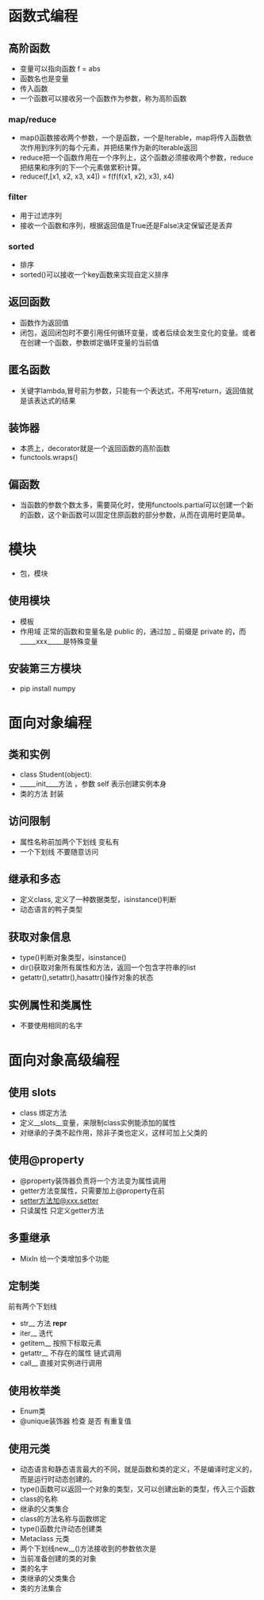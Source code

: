 # 函数式编程
## 高阶函数

* 变量可以指向函数  f = abs
* 函数名也是变量
* 传入函数
* 一个函数可以接收另一个函数作为参数，称为高阶函数

### map/reduce

* map()函数接收两个参数，一个是函数，一个是Iterable，map将传入函数依次作用到序列的每个元素，并把结果作为新的Iterable返回
* reduce把一个函数作用在一个序列上，这个函数必须接收两个参数，reduce把结果和序列的下一个元素做累积计算。
* reduce(f,[x1, x2, x3, x4]) = f(f(f(x1, x2), x3), x4)

### filter

* 用于过滤序列
* 接收一个函数和序列，根据返回值是True还是False决定保留还是丢弃

### sorted

* 排序
* sorted()可以接收一个key函数来实现自定义排序

## 返回函数

* 函数作为返回值
* 闭包，返回闭包时不要引用任何循环变量，或者后续会发生变化的变量。或者在创建一个函数，参数绑定循环变量的当前值

## 匿名函数

* 关键字lambda,冒号前为参数，只能有一个表达式，不用写return，返回值就是该表达式的结果

## 装饰器

* 本质上，decorator就是一个返回函数的高阶函数
* functools.wraps()

## 偏函数

* 当函数的参数个数太多，需要简化时，使用functools.partial可以创建一个新的函数，这个新函数可以固定住原函数的部分参数，从而在调用时更简单。

# 模块

* 包，模块

## 使用模块

* 模板
* 作用域 正常的函数和变量名是 public 的，通过加 _ 前缀是 private 的，而 _____xxx_____是特殊变量

## 安装第三方模块

* pip install numpy

# 面向对象编程
## 类和实例

* class Student(object):
* _____init____方法 ，参数 self 表示创建实例本身
* 类的方法 封装

## 访问限制

* 属性名称前加两个下划线 变私有
* 一个下划线 不要随意访问

## 继承和多态

* 定义class, 定义了一种数据类型，isinstance()判断
* 动态语言的鸭子类型

## 获取对象信息

* type()判断对象类型，isinstance()
* dir()获取对象所有属性和方法，返回一个包含字符串的list
* getattr(),setattr(),hasattr()操作对象的状态

## 实例属性和类属性

* 不要使用相同的名字

# 面向对象高级编程
## 使用 __slots__

* class 绑定方法
* 定义__slots__变量，来限制class实例能添加的属性
* 对继承的子类不起作用，除非子类也定义，这样可加上父类的

## 使用@property

* @property装饰器负责将一个方法变为属性调用
* getter方法变属性，只需要加上@property在前
* setter方法加@xxx.setter
* 只读属性 只定义getter方法

## 多重继承

* MixIn 给一个类增加多个功能

## 定制类

前有两个下划线
* str__ 方法 __repr__
* iter__ 迭代
* getitem__ 按照下标取元素
* getattr__ 不存在的属性  链式调用
* call__ 直接对实例进行调用

## 使用枚举类

* Enum类
* @unique装饰器 检查 是否 有重复值

## 使用元类

* 动态语言和静态语言最大的不同，就是函数和类的定义，不是编译时定义的，而是运行时动态创建的。
* type()函数可以返回一个对象的类型，又可以创建出新的类型，传入三个函数
* class的名称
* 继承的父类集合
* class的方法名称与函数绑定
* type()函数允许动态创建类
* Metaclass 元类
* 两个下划线new__()方法接收到的参数依次是
* 当前准备创建的类的对象
* 类的名字
* 类继承的父类集合
* 类的方法集合
